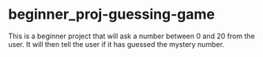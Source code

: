 # beginner_proj-guessing-game
This is a beginner project that will ask a number between 0 and 20 from the user. It will then tell the user if it has guessed the mystery number.
